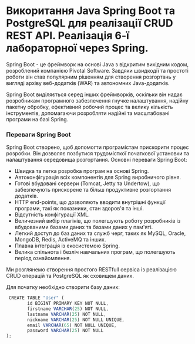 # Викоритання Java Spring Boot та PostgreSQL для реалізації CRUD REST API. Реалізація 6-ї лабораторної через Spring. 

Spring Boot - це фреймворк на основі Java з відкритим вихідним кодом, розроблений компанією Pivotal Software. Завдяки швидкодії та простоті роботи він став популярним рішенням для створення розгортань у вигляді архіву веб-додатків (WAR) та автономних Java-додатків. 

Spring Boot виділяється серед інших фреймворків, оскільки він надає розробникам програмного забезпечення гнучке налаштування, надійну пакетну обробку, ефективний робочий процес та велику кількість інструментів, допомагаючи розробляти надійні та масштабовані програми на базі Spring.

### Переваги Spring Boot
Spring Boot створено, щоб допомогти програмістам прискорити процес розробки. Він дозволяє позбутися трудомісткої початкової установки та налаштування середовища розгортання. Основні переваги Spring Boot:
- Швидка та легка розробка програм на основі Spring.
- Автоконфігурація всіх компонентів для Spring виробничого рівня.
- Готові вбудовані сервери (Tomcat, Jetty та Undertow), що забезпечують прискорене та більш продуктивне розгортання додатків.
- HTTP end-points, що дозволяють вводити внутрішні функції програми, такі як показники, стан здоров'я та інші.
- Відсутність конфігурації XML.
- Величезний вибір плагінів, що полегшують роботу розробників із вбудованими базами даних та базами даних у пам'яті.
- Легкий доступ до баз даних та служб черг, таких як MySQL, Oracle, MongoDB, Redis, ActiveMQ та інших.
- Плавна інтеграція із екосистемою Spring.
- Велика спільнота і безліч навчальних програм, що полегшують період ознайомлення.

Ми розглянемо створення простого RESTfull сервіса із реалізацією CRUD операцій та PostgreSQL як сховищем даних. 

Для початку необхідно створити базу даних:
```js
 CREATE TABLE "User" (
        id BIGINT PRIMARY KEY NOT NULL,
        firstname VARCHAR(25) NOT NULL,
        lastname VARCHAR(25) NOT NULL,
        nickname VARCHAR(25) NOT NULL UNIQUE,
        email VARCHAR(65) NOT NULL UNIQUE,
        password VARCHAR(25) NOT NULL
);
```
